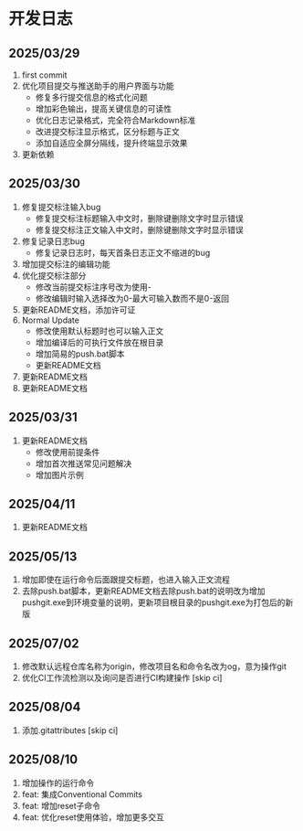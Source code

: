 # 开发日志

## 2025/03/29

1. first commit
2. 优化项目提交与推送助手的用户界面与功能
   - 修复多行提交信息的格式化问题
   - 增加彩色输出，提高关键信息的可读性
   - 优化日志记录格式，完全符合Markdown标准
   - 改进提交标注显示格式，区分标题与正文
   - 添加自适应全屏分隔线，提升终端显示效果
3. 更新依赖

## 2025/03/30

1. 修复提交标注输入bug
   - 修复提交标注标题输入中文时，删除键删除文字时显示错误
   - 修复提交标注正文输入中文时，删除键删除文字时显示错误
2. 修复记录日志bug
   - 修复记录日志时，每天首条日志正文不缩进的bug
3. 增加提交标注的编辑功能
4. 优化提交标注部分
   - 修改当前提交标注序号改为使用-
   - 修改编辑时输入选择改为0-最大可输入数而不是0-返回
5. 更新README文档，添加许可证
6. Normal Update
   - 修改使用默认标题时也可以输入正文
   - 增加编译后的可执行文件放在根目录
   - 增加简易的push.bat脚本
   - 更新README文档
7. 更新README文档
8. 更新README文档

## 2025/03/31

1. 更新README文档
   - 修改使用前提条件
   - 增加首次推送常见问题解决
   - 增加图片示例

## 2025/04/11

1. 更新README文档

## 2025/05/13

1. 增加即使在运行命令后面跟提交标题，也进入输入正文流程
2. 去除push.bat脚本，更新README文档去除push.bat的说明改为增加pushgit.exe到环境变量的说明，更新项目根目录的pushgit.exe为打包后的新版

## 2025/07/02

1. 修改默认远程仓库名称为origin，修改项目名和命令名改为og，意为操作git
2. 优化CI工作流检测以及询问是否进行CI构建操作 [skip ci]

## 2025/08/04

1. 添加.gitattributes [skip ci]

## 2025/08/10

1. 增加操作的运行命令
2. feat: 集成Conventional Commits
3. feat: 增加reset子命令
4. feat: 优化reset使用体验，增加更多交互
